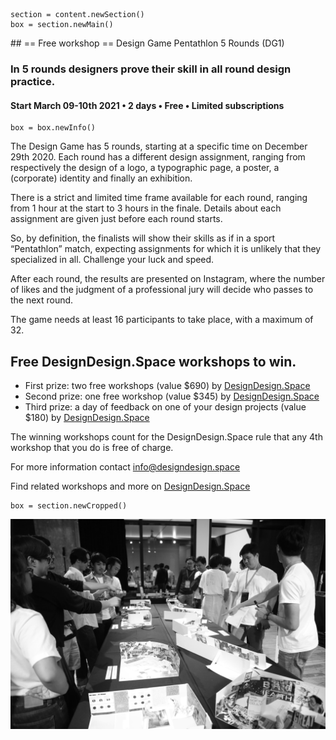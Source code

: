 

<!-- DG1 -->

~~~
section = content.newSection()
box = section.newMain()
~~~
<a name="DG1"/>
## == Free workshop == Design Game Pentathlon 5 Rounds <span class="wcode">(DG1)</span>

### In 5 rounds designers prove their skill in all round design practice.

<!--
#### Start December 29-30<span class="sup">th</span> 2020 • 2 days • Free • Limited subscriptions
-->

#### Start March 09-10<span class="sup">th</span> 2021 • 2 days • Free • Limited subscriptions

~~~
box = box.newInfo()
~~~
The Design Game has 5 rounds, starting at a specific time on December 29th 2020. Each round has a different design assignment, ranging from respectively the design of a logo, a typographic page, a poster, a (corporate) identity and finally an exhibition.

There is a strict and limited time frame available for each round, ranging from 1 hour at the start to 3 hours in the finale. Details about each assignment are given just before each round starts.

So, by definition, the finalists will show their skills as if in a sport “Pentathlon” match, expecting assignments for which it is unlikely that they specialized in all. Challenge your luck and speed.

After each round, the results are presented on Instagram, where the number of likes and the judgment of a professional jury will decide who passes to the next round.

The game needs at least 16 participants to take place, with a maximum of 32.

## Free DesignDesign.Space workshops to win.

* First prize: two free workshops (value $690) by <a href="https://designdesign.space" target="external">DesignDesign.Space</a>
* Second prize: one free workshop (value $345) by <a href="https://designdesign.space" target="external">DesignDesign.Space</a>
* Third prize: a day of feedback on one of your design projects (value $180) by <a href="https://designdesign.space" target="external">DesignDesign.Space</a>

The winning workshops count for the DesignDesign.Space rule that any 4th workshop that you do is free of charge.

For more information contact <a href="mailto:info@designdesign.space?subject=More information about Free Design Game Pentathlon in 5 Rounds DG1">info@designdesign.space</a>

Find related workshops and more on <a href="https://designdesign.space" target="external">DesignDesign.Space</a>

~~~
box = section.newCropped()
~~~

![cover y=top](images/img_8251BW.JPG)


